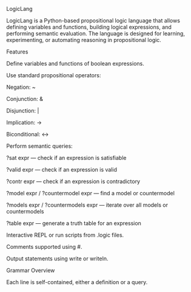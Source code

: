 LogicLang

LogicLang is a Python-based propositional logic language that allows defining variables and functions, building logical expressions, and performing semantic evaluation. The language is designed for learning, experimenting, or automating reasoning in propositional logic.

Features

Define variables and functions of boolean expressions.

Use standard propositional operators:

Negation: ~

Conjunction: &

Disjunction: |

Implication: ->

Biconditional: <->

Perform semantic queries:

?sat expr — check if an expression is satisfiable

?valid expr — check if an expression is valid

?contr expr — check if an expression is contradictory

?model expr / ?countermodel expr — find a model or countermodel

?models expr / ?countermodels expr — iterate over all models or countermodels

?table expr — generate a truth table for an expression

Interactive REPL or run scripts from .logic files.

Comments supported using #.

Output statements using write or writeln.

Grammar Overview

Each line is self-contained, either a definition or a query.
